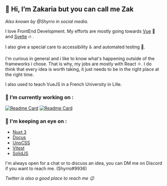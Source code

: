 ## 👋 Hi, I’m Zakaria but you can call me Zak
*Also known by @Shyrro in social media.*

I love FrontEnd Development. My efforts are mostly going towards [Vue](https://github.com/vuejs/vue) 💚 and [Svelte](https://github.com/sveltejs/svelte) 🔥 .

I also give a special care to accessibility ♿ and automated testing 🧪. 

I'm curious in general and i like to know what's happening outside of the frameworks i chose. That is why, my jobs are mostly with React ⚛️. 
I do think that every idea is worth taking, it just needs to be in the right place at the right time. 

I also used to teach VueJS in a French University in Lille.


### 🌱 I’m currently working on :

[![Readme Card](https://github-readme-stats.vercel.app/api/pin/?username=Shyrro&repo=chakra-ui-vue-next&theme=vue-dark)](https://github.com/chakra-ui/chakra-ui-vue-next)         [![Readme Card](https://github-readme-stats.vercel.app/api/pin/?username=Shyrro&repo=Sally&theme=vue-dark)](https://github.com/Shyrro/Sally)


### 👀 I'm keeping an eye on : 
  - [Nuxt 3](https://github.com/nuxt/framework)
  - [Docus](https://nuxtlabs.com/docus)
  - [UnoCSS](https://github.com/unocss/unocss)
  - [Vitest](https://github.com/vitest-dev/vitest)
  - [SolidJS](https://github.com/solidjs/solid)


I'm always open for a chat or to discuss an idea, you can DM me on Discord if you want to reach me. (Shyrro#9936)

*Twitter is also a good place to reach me 😉*



